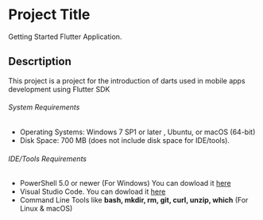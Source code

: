 # Project Title

Getting Started Flutter Application. 

## Descrtiption
This project is a project for the introduction of darts used in mobile apps development using Flutter SDK

###### System Requirements
- Operating Systems: Windows 7 SP1 or later , Ubuntu, or macOS (64-bit)
- Disk Space: 700 MB (does not include disk space for IDE/tools).

###### IDE/Tools Requirements
- PowerShell 5.0 or newer (For Windows) You can dowload it <a href ="https://docs.microsoft.com/en-us/powershell/scripting/setup/installing-windows-powershell?view=powershell-6#upgrading-existing-windows-powershell">here</a>
- Visual Studio Code.  You can dowload it <a href="https://code.visualstudio.com/">here</a>
- Command Line Tools like **bash, mkdir, rm, git, curl, unzip, which**  (For Linux & macOS)
